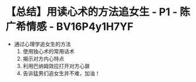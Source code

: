 # 【总结】用读心术的方法追女生 - P1 - 陈广希情感 - BV16P4y1H7YF

-   通过心理学追女生的方法
    1.  使用独心术的常用话术
    2.  揭示对方内心特点
    3.  利用巴纳姆效应打开对方心扉
    4.  告诉猛男们追女生并不难，加油！